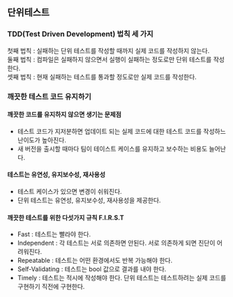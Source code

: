 ## 단위테스트

### TDD(Test Driven Development) 법칙 세 가지

첫째 법칙 : 실패하는 단위 테스트를 작성할 때까지 실제 코드를 작성하지 않는다.  
둘째 법칙 : 컴파일은 실패하지 않으면서 실행이 실패하는 정도로만 단위 테스트를 작성한다.  
셋째 법칙 : 현재 실패하는 테스트를 통과할 정도로만 실제 코드를 작성한다.  

### 깨끗한 테스트 코드 유지하기

#### 깨끗한 코드를 유지하지 않으면 생기는 문제점

* 테스트 코드가 지저분하면 업데이트 되는 실제 코드에 대한 테스트 코드를 작성하느 난이도가 높아진다.
* 새 버전을 출시할 때마다 팀이 테이스트 케이스를 유지하고 보수하는 비용도 늘어난다.  

#### 테스트는 유연성, 유지보수성, 재사용성

* 테스트 케이스가 있으면 변경이 쉬워진다.
* 단위 테스트는 유연성, 유지보수성, 재사용성을 제공한다.

#### 깨끗한 테스트를 위한 다섯가지 규칙 F.I.R.S.T

* Fast : 테스트는 빨라야 한다.
* Independent : 각 테스트는 서로 의존하면 안된다. 서로 의존하게 되면 진단이 어려워진다.
* Repeatable : 테스트는 어떤 환경에서도 반복 가능해야 한다.  
* Self-Validating : 테스트는 bool 값으로 결과를 내야 한다.
* Timely : 테스트는 적시에 작성해야 한다. 단위 테스트는 테스트하려는 실제 코드를 구현하기 직전에 구현한다.



#### 